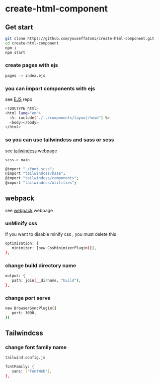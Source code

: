 # create-html-component

## Get start

```sh
git clone https://github.com/youseffatomi/create-html-component.git
cd create-html-component
npm i
npm start
```

### create pages with ejs

```sh
pages -> index.ejs
```

### you can import components with ejs

see [EJS](https://github.com/mde/ejs) repo

```sh
<!DOCTYPE html>
<html lang="en">
  <%- include("./../components/layout/head") %>
  <body></body>
</html>
```

### so you can use tailwindcss and sass or scss

see [tailwindcss](https://tailwindcss.com/) webpage

```sh
scss-> main

@import "./font.scss";
@import "tailwindcss/base";
@import "tailwindcss/components";
@import "tailwindcss/utilities";

```

## webpack

see [webpack](https://webpack.js.org/) webpage

### unMinify css

If you want to disable minify css , you must delete this

```sh
optimization: {
   minimizer: [new CssMinimizerPlugin()],
},
```

### change build directory name

```sh
output: {
   path: join(__dirname, "build"),
},
```

### change port serve

```sh
new BrowserSyncPlugin({
   port: 3000,
})
```

## Tailwindcss

### change font family name

```sh
tailwind.config.js

fontFamily: {
   sans: ["FontWeb"],
},

```
